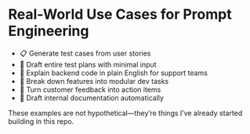 # Real-World Use Cases for Prompt Engineering

- 📋 Generate test cases from user stories
- 🧪 Draft entire test plans with minimal input
- 🧠 Explain backend code in plain English for support teams
- 🎯 Break down features into modular dev tasks
- 💬 Turn customer feedback into action items
- 📝 Draft internal documentation automatically

These examples are not hypothetical—they’re things I’ve already started building in this repo.
